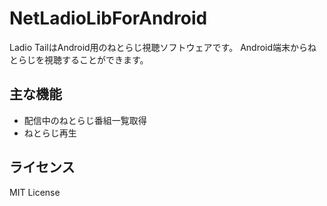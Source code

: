 # NetLadioLibForAndroid

Ladio TailはAndroid用のねとらじ視聴ソフトウェアです。
Android端末からねとらじを視聴することができます。

## 主な機能

* 配信中のねとらじ番組一覧取得
* ねとらじ再生

## ライセンス
MIT License
